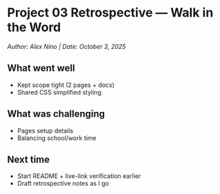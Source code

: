 # Project 03 Retrospective — Walk in the Word
*Author: Alex Nino | Date: October 3, 2025*

## What went well
- Kept scope tight (2 pages + docs)
- Shared CSS simplified styling

## What was challenging
- Pages setup details
- Balancing school/work time

## Next time
- Start README + live-link verification earlier
- Draft retrospective notes as I go
